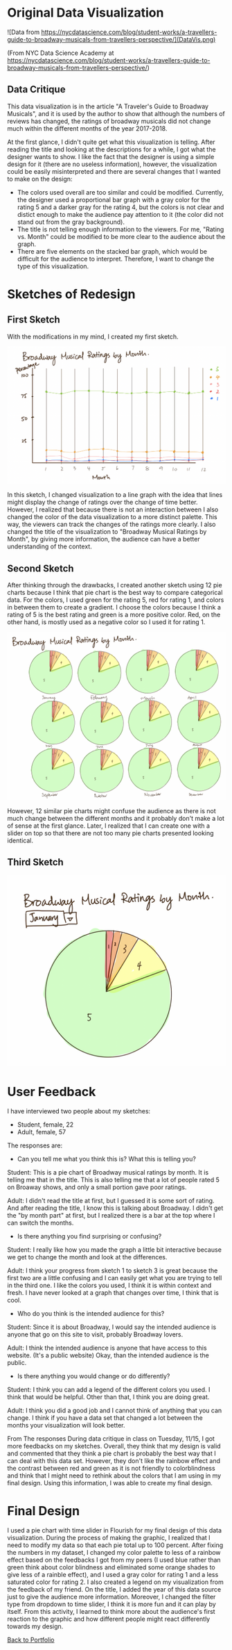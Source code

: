 
# Original Data Visualization

![Data from https://nycdatascience.com/blog/student-works/a-travellers-guide-to-broadway-musicals-from-travellers-perspective/](DataVis.png)

(From NYC Data Science Academy at https://nycdatascience.com/blog/student-works/a-travellers-guide-to-broadway-musicals-from-travellers-perspective/)

## Data Critique

This data visualization is in the article "A Traveler's Guide to Broadway Musicals", and it is used by the author to show that although the numbers of reviews has changed, the ratings of broadway musicals did not change much within the different months of the year 2017-2018. 

At the first glance, I didn't quite get what this visualization is telling. After reading the title and looking at the descriptions for a while, I got what the designer wants to show. I like the fact that the designer is using a simple design for it (there are no useless information), however, the visualization could be easily misinterpreted and there are several changes that I wanted to make on the design:

- The colors used overall are too similar and could be modified. Currently, the designer used a proportional bar graph with a gray color for the rating 5 and a darker gray for the rating 4, but the colors is not clear and distict enough to make the audience pay attention to it (the color did not stand out from the gray background). 
- The title is not telling enough information to the viewers. For me, "Rating vs. Month" could be modified to be more clear to the audience about the graph. 
- There are five elements on the stacked bar graph, which would be difficult for the audience to interpret. Therefore, I want to change the type of this visualization. 


# Sketches of Redesign

## First Sketch

With the modifications in my mind, I created my first sketch. 

![Sketch 1](Sketch1.png)

In this sketch, I changed visualization to a line graph with the idea that lines might display the change of ratings over the change of time better. However, I realized that because there is not an interaction between I also changed the color of the data visualization to a more distinct palette. This way, the viewers can track the changes of the ratings more clearly. I also changed the title of the visualization to "Broadway Musical Ratings by Month", by giving more information, the audience can have a better understanding of the context. 

## Second Sketch 

After thinking through the drawbacks, I created another sketch using 12 pie charts because I think that pie chart is the best way to compare categorical data. For the colors, I used green for the rating 5, red for rating 1, and colors in between them to create a gradient. I choose the colors because I think a rating of 5 is the best rating and green is a more positive color. Red, on the other hand, is mostly used as a negative color so I used it for rating 1. 

![Sketch 2](Sketch2.png)

However, 12 similar pie charts might confuse the audience as there is not much change between the different months and it probably don't make a lot of sense at the first glance. Later, I realized that I can create one with a slider on top so that there are not too many pie charts presented looking identical. 

## Third Sketch

![Sketch 3](Sketch3.png)

# User Feedback

I have interviewed two people about my sketches:

- Student, female, 22
- Adult, female, 57

The responses are:

- Can you tell me what you think this is? What this is telling you?

Student: This is a pie chart of Broadway musical ratings by month. It is telling me that in the title. This is also telling me that a lot of people rated 5 on Broaway shows, and only a small portion gave poor ratings. 

Adult: I didn't read the title at first, but I guessed it is some sort of rating. And after reading the title, I know this is talking about Broadway. I didn't get the "by month part" at first, but I realized there is a bar at the top where I can switch the months. 

- Is there anything you find surprising or confusing?

Student: I really like how you made the graph a little bit interactive because we get to change the month and look at the differences. 

Adult: I think your progress from sketch 1 to sketch 3 is great because the first two are a little confusing and I can easily get what you are trying to tell in the third one. I like the colors you used, I think it is within context and fresh. I have never looked at a graph that changes over time, I think that is cool. 

- Who do you think is the intended audience for this?

Student: Since it is about Broadway, I would say the intended audience is anyone that go on this site to visit, probably Broadway lovers. 

Adult: I think the intended audience is anyone that have access to this website. (It's a public website) Okay, than the intended audience is the public. 

- Is there anything you would change or do differently?

Student: I think you can add a legend of the different colors you used. I think that would be helpful. Other than that, I think you are doing great. 

Adult: I think you did a good job and I cannot think of anything that you can change. I think if you have a data set that changed a lot between the months your visualization will look better. 

From The responses During data critique in class on Tuesday, 11/15, I got more feedbacks on my sketches. Overall, they think that my design is valid and commented that they think a pie chart is probably the best way that I can deal with this data set. However, they don't like the rainbow effect and the contrast between red and green as it is not friendly to colorblindness and think that I might need to rethink about the colors that I am using in my final design. Using this information, I was able to create my final design. 

# Final Design

<div class="flourish-embed flourish-chart" data-src="visualisation/11849592"><script src="https://public.flourish.studio/resources/embed.js"></script></div>

I used a pie chart with time slider in Flourish for my final design of this data visualization. During the process of making the graphic, I realized that I need to modify my data so that each pie total up to 100 percent. After fixing the numbers in my dataset, I changed my color palette to less of a rainbow effect based on the feedbacks I got from my peers (I used blue rather than green think about color blindness and eliminated some orange shades to give less of a rainble effect), and I used a gray color for rating 1 and a less saturated color for rating 2. I also created a legend on my visualization from the feedback of my friend. On the title, I added the year of this data source just to give the audience more information. Moreover, I changed the filter type from dropdown to time slider, I think it is more fun and it can play by itself. From this activity, I learned to think more about the audience's first reaction to the graphic and how different people might react differently towards my design. 

[Back to Portfolio](https://ziqi0921.github.io/zhou-portfolio/)

